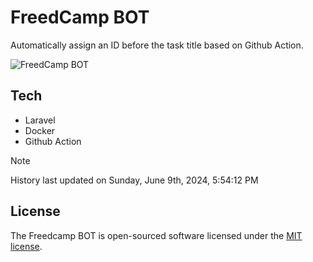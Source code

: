 # FreedCamp BOT

Automatically assign an ID before the task title based on Github Action.

![FreedCamp BOT](https://repository-images.githubusercontent.com/737932867/7d34798b-2680-471c-b089-a78a718d3d6a)

## Tech

- Laravel
- Docker
- Github Action

> [!NOTE]  
> History last updated on Sunday, June 9th, 2024, 5:54:12 PM

## License

The Freedcamp BOT is open-sourced software licensed under the [MIT license](https://opensource.org/licenses/MIT).
